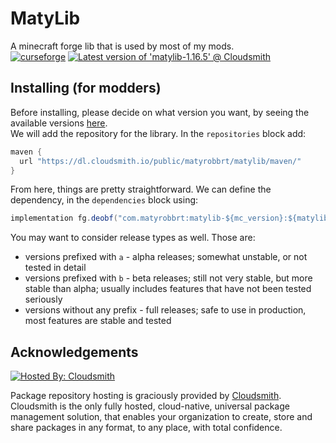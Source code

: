 # MatyLib
A minecraft forge lib that is used by most of my mods. <br>
[![curseforge](http://cf.way2muchnoise.eu/versions/388172.svg)](https://www.curseforge.com/minecraft/mc-mods/matylib)
[![Latest version of 'matylib-1.16.5' @ Cloudsmith](https://api-prd.cloudsmith.io/v1/badges/version/matyrobbrt/matylib/maven/matylib-1.16.5/latest/a=noarch;xg=com.matyrobbrt/?render=true&show_latest=true)](https://cloudsmith.io/~matyrobbrt/repos/matylib/packages/detail/maven/matylib-1.16.5/latest/a=noarch;xg=com.matyrobbrt/)

## Installing (for modders)
Before installing, please decide on what version you want, by seeing the available versions [here](https://cloudsmith.io/~matyrobbrt/repos/matylib/packages/). <br>
We will add the repository for the library. In the `repositories` block add:
```java
maven {
  url "https://dl.cloudsmith.io/public/matyrobbrt/matylib/maven/"
}
```
From here, things are pretty straightforward. We can define the dependency, in the `dependencies` block using:
```java
implementation fg.deobf("com.matyrobbrt:matylib-${mc_version}:${matylib_version}") // Make sure to define these values in your gradle.properties, and make sure that the version you are targetting exists!
```
You may want to consider release types as well. Those are:
- versions prefixed with `a` - alpha releases; somewhat unstable, or not tested in detail
- versions prefixed with `b` - beta releases; still not very stable, but more stable than alpha; usually includes features that have not been tested seriously 
- versions without any prefix - full releases; safe to use in production, most features are stable and tested
## Acknowledgements
[![Hosted By: Cloudsmith](https://img.shields.io/badge/OSS%20hosting%20by-cloudsmith-blue?logo=cloudsmith&style=for-the-badge)](https://cloudsmith.com)

Package repository hosting is graciously provided by  [Cloudsmith](https://cloudsmith.com).
Cloudsmith is the only fully hosted, cloud-native, universal package management solution, that
enables your organization to create, store and share packages in any format, to any place, with total
confidence.
